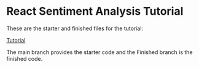 # React Sentiment Analysis Tutorial

These are the starter and finished files for the tutorial:

[Tutorial](https://www.linkedin.com/pulse/react-sentiment-analysis-tutorial-rafael-barbosa-vmarc/)

The main branch provides the starter code and the Finished branch is the finished code.
